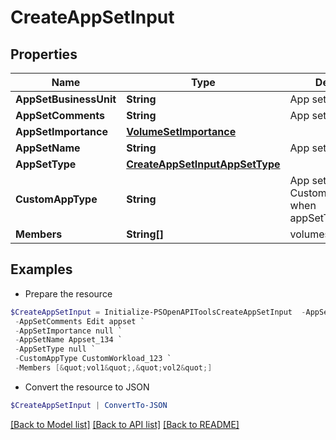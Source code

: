 # CreateAppSetInput
## Properties

Name | Type | Description | Notes
------------ | ------------- | ------------- | -------------
**AppSetBusinessUnit** | **String** | App set business unit | [optional] 
**AppSetComments** | **String** | App set comments | [optional] 
**AppSetImportance** | [**VolumeSetImportance**](VolumeSetImportance.md) |  | [optional] 
**AppSetName** | **String** | App set name | 
**AppSetType** | [**CreateAppSetInputAppSetType**](CreateAppSetInputAppSetType.md) |  | 
**CustomAppType** | **String** | App set name for Custom workloads when appSetType&#x3D;CUSTOM | [optional] 
**Members** | **String[]** | volumes list | [optional] 

## Examples

- Prepare the resource
```powershell
$CreateAppSetInput = Initialize-PSOpenAPIToolsCreateAppSetInput  -AppSetBusinessUnit HPE `
 -AppSetComments Edit appset `
 -AppSetImportance null `
 -AppSetName Appset_134 `
 -AppSetType null `
 -CustomAppType CustomWorkload_123 `
 -Members [&quot;vol1&quot;,&quot;vol2&quot;]
```

- Convert the resource to JSON
```powershell
$CreateAppSetInput | ConvertTo-JSON
```

[[Back to Model list]](../README.md#documentation-for-models) [[Back to API list]](../README.md#documentation-for-api-endpoints) [[Back to README]](../README.md)

